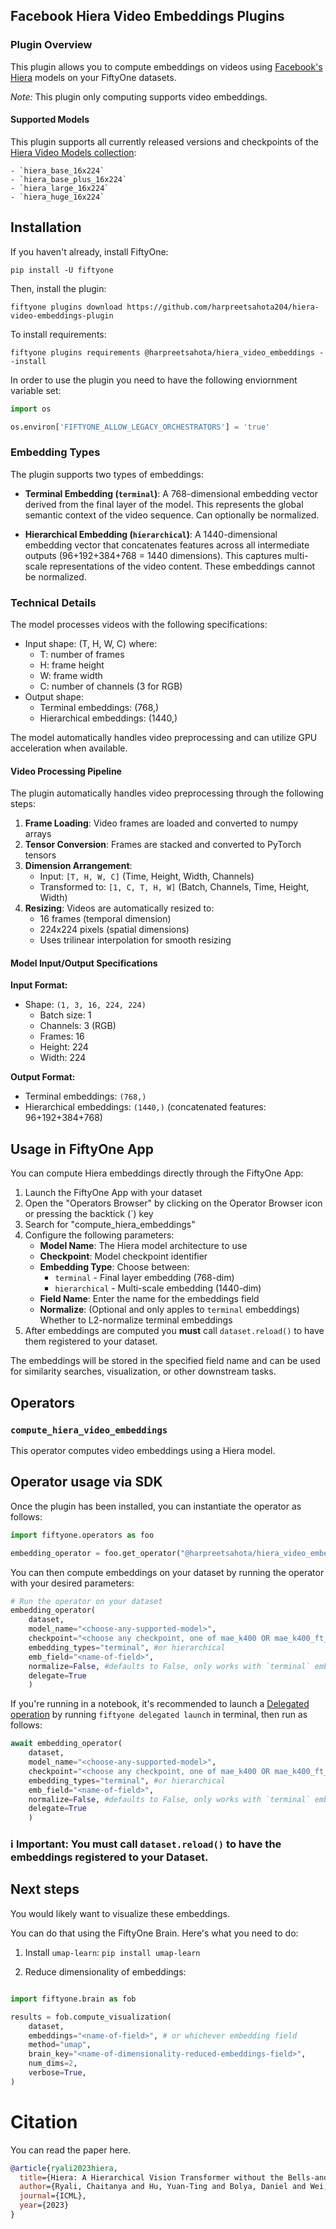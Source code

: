 ## Facebook Hiera Video Embeddings Plugins

### Plugin Overview

This plugin allows you to compute embeddings on videos using [Facebook's Hiera](https://github.com/facebookresearch/hiera) models on your FiftyOne datasets.

**Note*:* This plugin only computing supports video embeddings. 

#### Supported Models

This plugin supports all currently released versions and checkpoints of the [Hiera Video Models collection](https://github.com/facebookresearch/hiera):

    - `hiera_base_16x224`
    - `hiera_base_plus_16x224`
    - `hiera_large_16x224`
    - `hiera_huge_16x224`

## Installation

If you haven't already, install FiftyOne:

```shell
pip install -U fiftyone 
```

Then, install the plugin:

```shell
fiftyone plugins download https://github.com/harpreetsahota204/hiera-video-embeddings-plugin
```

To install requirements:

```shell
fiftyone plugins requirements @harpreetsahota/hiera_video_embeddings --install
```

In order to use the plugin you need to have the following enviornment variable set:

```python
import os

os.environ['FIFTYONE_ALLOW_LEGACY_ORCHESTRATORS'] = 'true'
```

### Embedding Types

The plugin supports two types of embeddings:

- **Terminal Embedding (`terminal`)**: A 768-dimensional embedding vector derived from the final layer of the model. This represents the global semantic context of the video sequence. Can optionally be normalized.
  
- **Hierarchical Embedding (`hierarchical`)**: A 1440-dimensional embedding vector that concatenates features across all intermediate outputs (96+192+384+768 = 1440 dimensions). This captures multi-scale representations of the video content. These embeddings cannot be normalized.

### Technical Details

The model processes videos with the following specifications:
- Input shape: (T, H, W, C) where:
  - T: number of frames
  - H: frame height
  - W: frame width
  - C: number of channels (3 for RGB)
- Output shape:
  - Terminal embeddings: (768,)
  - Hierarchical embeddings: (1440,)

The model automatically handles video preprocessing and can utilize GPU acceleration when available.

#### Video Processing Pipeline

The plugin automatically handles video preprocessing through the following steps:

1. **Frame Loading**: Video frames are loaded and converted to numpy arrays
2. **Tensor Conversion**: Frames are stacked and converted to PyTorch tensors
3. **Dimension Arrangement**: 
   - Input: `[T, H, W, C]` (Time, Height, Width, Channels)
   - Transformed to: `[1, C, T, H, W]` (Batch, Channels, Time, Height, Width)
4. **Resizing**: Videos are automatically resized to:
   - 16 frames (temporal dimension)
   - 224x224 pixels (spatial dimensions)
   - Uses trilinear interpolation for smooth resizing

#### Model Input/Output Specifications

**Input Format:**
- Shape: `(1, 3, 16, 224, 224)`
  - Batch size: 1
  - Channels: 3 (RGB)
  - Frames: 16
  - Height: 224
  - Width: 224

**Output Format:**
- Terminal embeddings: `(768,)`
- Hierarchical embeddings: `(1440,)` (concatenated features: 96+192+384+768)


## Usage in FiftyOne App

You can compute Hiera embeddings directly through the FiftyOne App:

1. Launch the FiftyOne App with your dataset
2. Open the "Operators Browser" by clicking on the Operator Browser icon or pressing the backtick (`) key
3. Search for "compute_hiera_embeddings"
4. Configure the following parameters:
   - **Model Name**: The Hiera model architecture to use
   - **Checkpoint**: Model checkpoint identifier
   - **Embedding Type**: Choose between:
     - `terminal` - Final layer embedding (768-dim)
     - `hierarchical` - Multi-scale embedding (1440-dim)
   - **Field Name**: Enter the name for the embeddings field
   - **Normalize**: (Optional and only apples to `terminal` embeddings) Whether to L2-normalize terminal embeddings 
5. After embeddings are computed you **must** call `dataset.reload()` to have them registered to your dataset.

The embeddings will be stored in the specified field name and can be used for similarity searches, visualization, or other downstream tasks. 

## Operators

### `compute_hiera_video_embeddings`

This operator computes video embeddings using a Hiera model.

## Operator usage via SDK

Once the plugin has been installed, you can instantiate the operator as follows:

```python
import fiftyone.operators as foo

embedding_operator = foo.get_operator("@harpreetsahota/hiera_video_embeddings/compute_hiera_video_embeddings")
```

You can then compute embeddings on your dataset by running the operator with your desired parameters:

```python
# Run the operator on your dataset
embedding_operator(
    dataset,
    model_name="<choose-any-supported-model>",
    checkpoint="<choose any checkpoint, one of mae_k400 OR mae_k400_ft_k400>",
    embedding_types="terminal", #or hierarchical
    emb_field="<name-of-field>",
    normalize=False, #defaults to False, only works with `terminal` embeddings
    delegate=True
    )
```

If you're running in a notebook, it's recommended to launch a [Delegated operation](https://docs.voxel51.com/plugins/using_plugins.html#delegated-operations) by running `fiftyone delegated launch` in terminal, then run as follows:

```python
await embedding_operator(
    dataset,
    model_name="<choose-any-supported-model>",
    checkpoint="<choose any checkpoint, one of mae_k400 OR mae_k400_ft_k400>",
    embedding_types="terminal", #or hierarchical
    emb_field="<name-of-field>",
    normalize=False, #defaults to False, only works with `terminal` embeddings
    delegate=True
    )
```

### ℹ️ **Important:** You must call `dataset.reload()` to have the embeddings registered to your Dataset.

## Next steps

You would likely want to visualize these embeddings.

You can do that using the FiftyOne Brain. Here's what you need to do:

1. Install `umap-learn`: `pip install umap-learn`

2. Reduce dimensionality of embeddings:

```python

import fiftyone.brain as fob

results = fob.compute_visualization(
    dataset,
    embeddings="<name-of-field>", # or whichever embedding field
    method="umap",
    brain_key="<name-of-dimensionality-reduced-embeddings-field>",
    num_dims=2,
    verbose=True,
)

```


# Citation

You can read the paper here.

```bibtex
@article{ryali2023hiera,
  title={Hiera: A Hierarchical Vision Transformer without the Bells-and-Whistles},
  author={Ryali, Chaitanya and Hu, Yuan-Ting and Bolya, Daniel and Wei, Chen and Fan, Haoqi and Huang, Po-Yao and Aggarwal, Vaibhav and Chowdhury, Arkabandhu and Poursaeed, Omid and Hoffman, Judy and Malik, Jitendra and Li, Yanghao and Feichtenhofer, Christoph},
  journal={ICML},
  year={2023}
}
```
